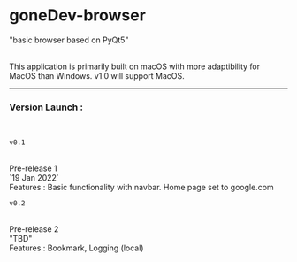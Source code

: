 # goneDev-browser
"basic browser based on PyQt5"
<br>
<br>

This application is primarily built on macOS with more adaptibility for MacOS than Windows. v1.0 will support MacOS. 



---
### Version Launch :
<br>

`v0.1`

<br>
Pre-release 1 
<br>
`19 Jan 2022`
<br>
Features : Basic functionality with navbar. Home page set to google.com 

<br>

`v0.2`

<br>
Pre-release 2 
<br>
"TBD"
<br>
Features : Bookmark, Logging (local)

